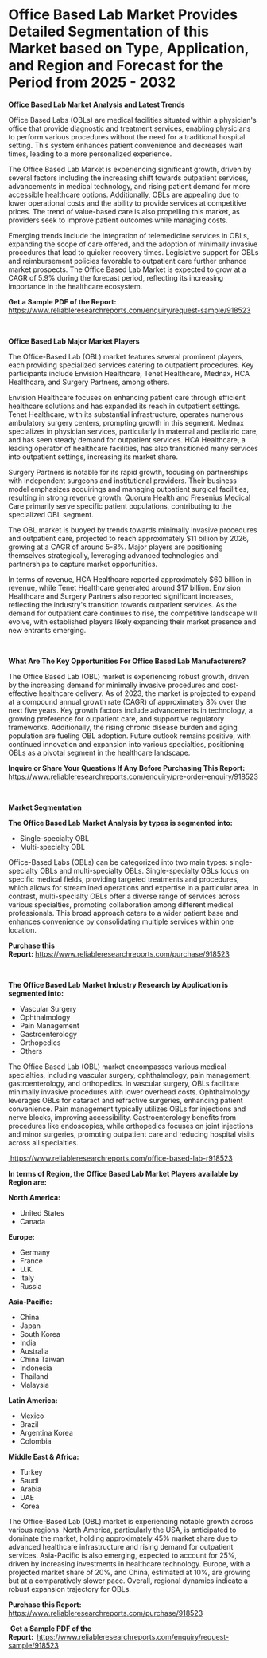 <p><h1>Office Based Lab Market Provides Detailed Segmentation of this Market based on Type, Application, and Region and Forecast for the Period from 2025 - 2032</h1></p><p><strong>Office Based Lab Market Analysis and Latest Trends</strong></p>
<p><p>Office Based Labs (OBLs) are medical facilities situated within a physician's office that provide diagnostic and treatment services, enabling physicians to perform various procedures without the need for a traditional hospital setting. This system enhances patient convenience and decreases wait times, leading to a more personalized experience.</p><p>The Office Based Lab Market is experiencing significant growth, driven by several factors including the increasing shift towards outpatient services, advancements in medical technology, and rising patient demand for more accessible healthcare options. Additionally, OBLs are appealing due to lower operational costs and the ability to provide services at competitive prices. The trend of value-based care is also propelling this market, as providers seek to improve patient outcomes while managing costs.</p><p>Emerging trends include the integration of telemedicine services in OBLs, expanding the scope of care offered, and the adoption of minimally invasive procedures that lead to quicker recovery times. Legislative support for OBLs and reimbursement policies favorable to outpatient care further enhance market prospects. The Office Based Lab Market is expected to grow at a CAGR of 5.9% during the forecast period, reflecting its increasing importance in the healthcare ecosystem.</p></p>
<p><strong>Get a Sample PDF of the Report:&nbsp;</strong> <a href="https://www.reliableresearchreports.com/enquiry/request-sample/918523?utm_campaign=2652&utm_medium=2&utm_source=Github&utm_content=ia&utm_term=17042025&utm_id=office-based-lab">https://www.reliableresearchreports.com/enquiry/request-sample/918523</a></p>
<p>&nbsp;</p>
<p><strong>Office Based Lab Major Market Players</strong></p>
<p><p>The Office-Based Lab (OBL) market features several prominent players, each providing specialized services catering to outpatient procedures. Key participants include Envision Healthcare, Tenet Healthcare, Mednax, HCA Healthcare, and Surgery Partners, among others.</p><p>Envision Healthcare focuses on enhancing patient care through efficient healthcare solutions and has expanded its reach in outpatient settings. Tenet Healthcare, with its substantial infrastructure, operates numerous ambulatory surgery centers, prompting growth in this segment. Mednax specializes in physician services, particularly in maternal and pediatric care, and has seen steady demand for outpatient services. HCA Healthcare, a leading operator of healthcare facilities, has also transitioned many services into outpatient settings, increasing its market share.</p><p>Surgery Partners is notable for its rapid growth, focusing on partnerships with independent surgeons and institutional providers. Their business model emphasizes acquirings and managing outpatient surgical facilities, resulting in strong revenue growth. Quorum Health and Fresenius Medical Care primarily serve specific patient populations, contributing to the specialized OBL segment.</p><p>The OBL market is buoyed by trends towards minimally invasive procedures and outpatient care, projected to reach approximately $11 billion by 2026, growing at a CAGR of around 5-8%. Major players are positioning themselves strategically, leveraging advanced technologies and partnerships to capture market opportunities.</p><p>In terms of revenue, HCA Healthcare reported approximately $60 billion in revenue, while Tenet Healthcare generated around $17 billion. Envision Healthcare and Surgery Partners also reported significant increases, reflecting the industry's transition towards outpatient services. As the demand for outpatient care continues to rise, the competitive landscape will evolve, with established players likely expanding their market presence and new entrants emerging.</p></p>
<p>&nbsp;</p>
<p><strong>What Are The Key Opportunities For Office Based Lab Manufacturers?</strong></p>
<p><p>The Office Based Lab (OBL) market is experiencing robust growth, driven by the increasing demand for minimally invasive procedures and cost-effective healthcare delivery. As of 2023, the market is projected to expand at a compound annual growth rate (CAGR) of approximately 8% over the next five years. Key growth factors include advancements in technology, a growing preference for outpatient care, and supportive regulatory frameworks. Additionally, the rising chronic disease burden and aging population are fueling OBL adoption. Future outlook remains positive, with continued innovation and expansion into various specialties, positioning OBLs as a pivotal segment in the healthcare landscape.</p></p>
<p><strong>Inquire or Share Your Questions If Any Before Purchasing This Report:</strong> <a href="https://www.reliableresearchreports.com/enquiry/pre-order-enquiry/918523?utm_campaign=2652&utm_medium=2&utm_source=Github&utm_content=ia&utm_term=17042025&utm_id=office-based-lab">https://www.reliableresearchreports.com/enquiry/pre-order-enquiry/918523</a></p>
<p>&nbsp;</p>
<p><strong>Market Segmentation</strong></p>
<p><strong>The Office Based Lab Market Analysis by types is segmented into:</strong></p>
<p><ul><li>Single-specialty OBL</li><li>Multi-specialty OBL</li></ul></p>
<p><p>Office-Based Labs (OBLs) can be categorized into two main types: single-specialty OBLs and multi-specialty OBLs. Single-specialty OBLs focus on specific medical fields, providing targeted treatments and procedures, which allows for streamlined operations and expertise in a particular area. In contrast, multi-specialty OBLs offer a diverse range of services across various specialties, promoting collaboration among different medical professionals. This broad approach caters to a wider patient base and enhances convenience by consolidating multiple services within one location.</p></p>
<p><strong>Purchase this Report:&nbsp;</strong><a href="https://www.reliableresearchreports.com/purchase/918523?utm_campaign=2652&utm_medium=2&utm_source=Github&utm_content=ia&utm_term=17042025&utm_id=office-based-lab">https://www.reliableresearchreports.com/purchase/918523</a></p>
<p>&nbsp;</p>
<p><strong>The Office Based Lab Market Industry Research by Application is segmented into:</strong></p>
<p><ul><li>Vascular Surgery</li><li>Ophthalmology</li><li>Pain Management</li><li>Gastroenterology</li><li>Orthopedics</li><li>Others</li></ul></p>
<p><p>The Office Based Lab (OBL) market encompasses various medical specialties, including vascular surgery, ophthalmology, pain management, gastroenterology, and orthopedics. In vascular surgery, OBLs facilitate minimally invasive procedures with lower overhead costs. Ophthalmology leverages OBLs for cataract and refractive surgeries, enhancing patient convenience. Pain management typically utilizes OBLs for injections and nerve blocks, improving accessibility. Gastroenterology benefits from procedures like endoscopies, while orthopedics focuses on joint injections and minor surgeries, promoting outpatient care and reducing hospital visits across all specialties.</p></p>
<p><a href="https://www.reliableresearchreports.com/office-based-lab-r918523?utm_campaign=2652&utm_medium=2&utm_source=Github&utm_content=ia&utm_term=17042025&utm_id=office-based-lab">&nbsp;https://www.reliableresearchreports.com/office-based-lab-r918523</a></p>
<p><strong>In terms of Region, the Office Based Lab Market Players available by Region are:</strong></p>
<p>
    <p> <strong> North America: </strong>
        <ul>
            <li>United States</li>
            <li>Canada</li>
        </ul>
        </p> 
    <p> <strong> Europe: </strong>
        <ul>
            <li>Germany</li>
            <li>France</li>
            <li>U.K.</li>
            <li>Italy</li>
            <li>Russia</li>
        </ul>
        </p> 
    <p> <strong> Asia-Pacific: </strong>
        <ul>
            <li>China</li>
            <li>Japan</li>
            <li>South Korea</li>
            <li>India</li>
            <li>Australia</li>
            <li>China Taiwan</li>
            <li>Indonesia</li>
            <li>Thailand</li>
            <li>Malaysia</li>
        </ul>
        </p> 
    <p> <strong> Latin America: </strong>
        <ul>
            <li>Mexico</li>
            <li>Brazil</li>
            <li>Argentina Korea</li>
            <li>Colombia</li>
        </ul>
        </p> 
    <p> <strong> Middle East & Africa: </strong>
        <ul>
            <li>Turkey</li>
            <li>Saudi</li>
            <li>Arabia</li>
            <li>UAE</li>
            <li>Korea</li>
        </ul>
    </p>
    </p>
<p><p>The Office-Based Lab (OBL) market is experiencing notable growth across various regions. North America, particularly the USA, is anticipated to dominate the market, holding approximately 45% market share due to advanced healthcare infrastructure and rising demand for outpatient services. Asia-Pacific is also emerging, expected to account for 25%, driven by increasing investments in healthcare technology. Europe, with a projected market share of 20%, and China, estimated at 10%, are growing but at a comparatively slower pace. Overall, regional dynamics indicate a robust expansion trajectory for OBLs.</p></p>
<p><strong>Purchase this Report: </strong><a href="https://www.reliableresearchreports.com/purchase/918523?utm_campaign=2652&utm_medium=2&utm_source=Github&utm_content=ia&utm_term=17042025&utm_id=office-based-lab">https://www.reliableresearchreports.com/purchase/918523</a></p>
<p>&nbsp;<strong>Get a Sample PDF of the Report:&nbsp;&nbsp;</strong><a href="https://www.reliableresearchreports.com/enquiry/request-sample/918523?utm_campaign=2652&utm_medium=2&utm_source=Github&utm_content=ia&utm_term=17042025&utm_id=office-based-lab">https://www.reliableresearchreports.com/enquiry/request-sample/918523</a></p>
<p><strong></strong></p>
<p><p></p><p></p><p></p></p>
